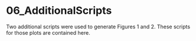 # 06_AdditionalScripts

Two additional scripts were used to generate Figures 1 and 2. These scripts for those plots are contained here. 